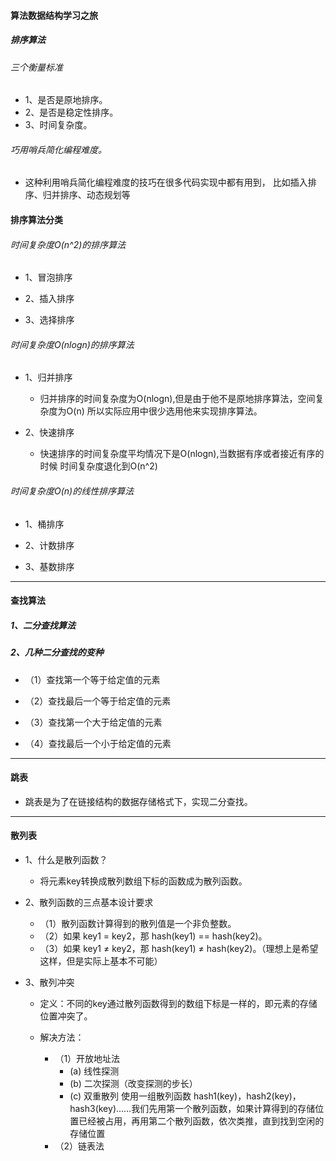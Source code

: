 #### 算法数据结构学习之旅

##### 排序算法
###### 三个衡量标准
* 1、是否是原地排序。
* 2、是否是稳定性排序。
* 3、时间复杂度。

###### 巧用哨兵简化编程难度。
* 这种利用哨兵简化编程难度的技巧在很多代码实现中都有用到，
  比如插入排序、归并排序、动态规划等

#### 排序算法分类
###### 时间复杂度O(n^2)的排序算法
* 1、冒泡排序

* 2、插入排序

* 3、选择排序

###### 时间复杂度O(nlogn)的排序算法
* 1、归并排序
    * 归并排序的时间复杂度为O(nlogn),但是由于他不是原地排序算法，空间复杂度为O(n)
    所以实际应用中很少选用他来实现排序算法。

* 2、快速排序
    * 快速排序的时间复杂度平均情况下是O(nlogn),当数据有序或者接近有序的时候
    时间复杂度退化到O(n^2)


###### 时间复杂度O(n)的线性排序算法
* 1、桶排序

* 2、计数排序

* 3、基数排序

---

#### 查找算法
##### 1、二分查找算法

##### 2、几种二分查找的变种
* （1）查找第一个等于给定值的元素

* （2）查找最后一个等于给定值的元素

* （3）查找第一个大于给定值的元素

* （4）查找最后一个小于给定值的元素

---

#### 跳表
* 跳表是为了在链接结构的数据存储格式下，实现二分查找。

---

#### 散列表
* 1、什么是散列函数？
    * 将元素key转换成散列数组下标的函数成为散列函数。

* 2、散列函数的三点基本设计要求
    * （1）散列函数计算得到的散列值是一个非负整数。
    * （2）如果 key1 = key2，那 hash(key1) == hash(key2)。
    * （3）如果 key1 ≠ key2，那 hash(key1) ≠ hash(key2)。（理想上是希望这样，但是实际上基本不可能）

* 3、散列冲突
    * 定义：不同的key通过散列函数得到的数组下标是一样的，即元素的存储位置冲突了。

    * 解决方法：
        * （1）开放地址法
            * (a) 线性探测
            * (b) 二次探测（改变探测的步长）
            * (c) 双重散列 使用一组散列函数 hash1(key)，hash2(key)，hash3(key)……我们先用第一个散列函数，如果计算得到的存储位置已经被占用，再用第二个散列函数，依次类推，直到找到空闲的存储位置
        * （2）链表法